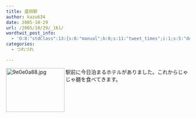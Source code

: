 ```yaml
---
title: 盛岡駅
author: kazu634
date: 2005-10-29
url: /2005/10/29/_161/
wordtwit_post_info:
  - 'O:8:"stdClass":13:{s:6:"manual";b:0;s:11:"tweet_times";i:1;s:5:"delay";i:0;s:7:"enabled";i:1;s:10:"separation";s:2:"60";s:7:"version";s:3:"3.7";s:14:"tweet_template";b:0;s:6:"status";i:2;s:6:"result";a:0:{}s:13:"tweet_counter";i:2;s:13:"tweet_log_ids";a:1:{i:0;i:2123;}s:9:"hash_tags";a:0:{}s:8:"accounts";a:1:{i:0;s:7:"kazu634";}}'
categories:
  - つれづれ

---
```

<div class="section">
<p>
<a href="http://image.blog.livedoor.jp/simoom634/imgs/9/e/9e0e0a88.jpg" onclick="__gaTracker('send', 'event', 'outbound-article', 'http://image.blog.livedoor.jp/simoom634/imgs/9/e/9e0e0a88.jpg', '');" target="_blank"><img width="160" align="left" alt="9e0e0a88.jpg" src="http://image.blog.livedoor.jp/simoom634/imgs/9/e/9e0e0a88-s.jpg" height="120" border="0" class="pict" /></a>駅前に今日泊まるホテルがありました。これからじゃじゃ麺を食べてきます。
</p>
</div>